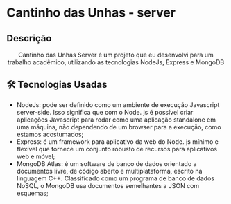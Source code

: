 # Cantinho das Unhas - server

## Descrição
<p align="center">Cantinho das Unhas Server é um projeto que eu desenvolvi para um trabalho acadêmico, utilizando as tecnologias NodeJs, Express e MongoDB</p>

## 🛠 Tecnologias Usadas

* NodeJs: pode ser definido como um ambiente de execução Javascript server-side. Isso significa que com o Node. js é possível criar aplicações Javascript para rodar como uma aplicação standalone em uma máquina, não dependendo de um browser para a execução, como estamos acostumados;
* Express: é um framework para aplicativo da web do Node. js mínimo e flexível que fornece um conjunto robusto de recursos para aplicativos web e móvel;
* MongoDB Atlas: é um software de banco de dados orientado a documentos livre, de código aberto e multiplataforma, escrito na linguagem C++. Classificado como um programa de banco de dados NoSQL, o MongoDB usa documentos semelhantes a JSON com esquemas;

